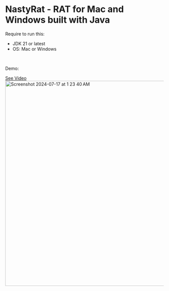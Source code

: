 <h1>NastyRat - RAT for Mac and Windows built with Java</h1>
<p>Require to run this:</p>
<ul>
  <li>JDK 21 or latest</li>
  <li>OS: Mac or Windows</li>
</ul>
<br>
<p>Demo:</p>
<a href="https://www.instagram.com/p/C9fjQ1VPBDJ/">See Video</a>
<img width="653" alt="Screenshot 2024-07-17 at 1 23 40 AM" src="https://github.com/user-attachments/assets/37bfa4c6-45f3-42b2-8062-22421318692a">

